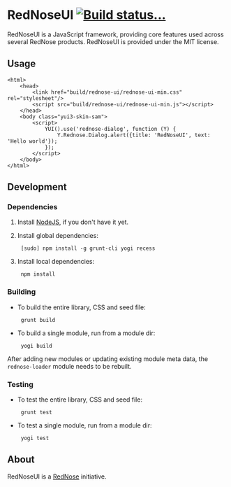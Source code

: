 RedNoseUI [![Build status...](https://secure.travis-ci.org/rednose-public/rednose-ui.png?branch=master)](http://travis-ci.org/rednose-public/rednose-ui)
=========

RedNoseUI is a JavaScript framework, providing core features used across several RedNose products. RedNoseUI is provided under the MIT license.

## Usage

    <html>
        <head>
            <link href="build/rednose-ui/rednose-ui-min.css" rel="stylesheet"/>
            <script src="build/rednose-ui/rednose-ui-min.js"></script>
        </head>
        <body class="yui3-skin-sam">
            <script>
                YUI().use('rednose-dialog', function (Y) {
                    Y.Rednose.Dialog.alert({title: 'RedNoseUI', text: 'Hello world'});
                });
            </script>
        </body>
    </html>

## Development

### Dependencies

1. Install [NodeJS](http://nodejs.org), if you don't have it yet.

2. Install global dependencies:

        [sudo] npm install -g grunt-cli yogi recess

3. Install local dependencies:

        npm install

### Building

 * To build the entire library, CSS and seed file:

        grunt build

 * To build a single module, run from a module dir:

        yogi build

After adding new modules or updating existing module meta data, the `rednose-loader` module needs to be rebuilt.

### Testing

 * To test the entire library, CSS and seed file:

        grunt test

 * To test a single module, run from a module dir:

        yogi test

## About

RedNoseUI is a [RedNose](http://www.rednose.nl) initiative.
